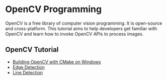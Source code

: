 # OpenCV Programming
OpenCV is a free library of computer vision programming. It is open-source and cross-platform. This tutorial aims to help developers get familiar with OpenCV and learn how to invoke OpenCV APIs to process images.

OpenCV Tutorial
---------------
* [Building OpenCV with CMake on Windows][1]
* [Edge Detection][2]
* [Line Detection][3]

[1]:http://www.codepool.biz/building-opencv-with-cmake-on-windows.html
[2]:http://www.codepool.biz/opencv-edge-detection.html
[3]:http://www.codepool.biz/opencv-line-detection.html
